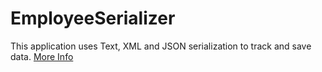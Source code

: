 # EmployeeSerializer
This application uses Text, XML and JSON serialization to track and save data.
[More Info](https://github.com/metacube-manthan-rajoria/Assignments/tree/main/006%20-%20DOTNET/Chapter%20004%20-%20Intermediate%202/Assignment%20003%20-%20Serialization)
